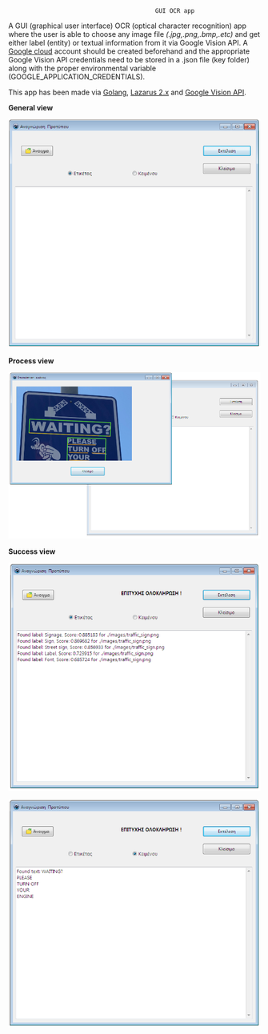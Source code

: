 											 GUI OCR app

A GUI (graphical user interface) OCR (optical character recognition) app where the user is able to choose any image file *(.jpg,.png,.bmp,.etc)*  and get either label (entity) or textual information from it via Google Vision API. A [Google cloud](https://cloud.google.com/) account should be created beforehand and the appropriate Google Vision API credentials need to be stored in a .json file (key folder) along with the proper environmental variable (GOOGLE_APPLICATION_CREDENTIALS).

This app has been made via [Golang](https://golang.org/), [Lazarus 2.x](https://www.lazarus-ide.org/) and [Google Vision API](https://cloud.google.com/vision).

**General view**

![](screenshots/image1.png)

**Process view**

![](screenshots/image2.png)

**Success view**

![](screenshots/image3.png)

![](screenshots/image4.png)